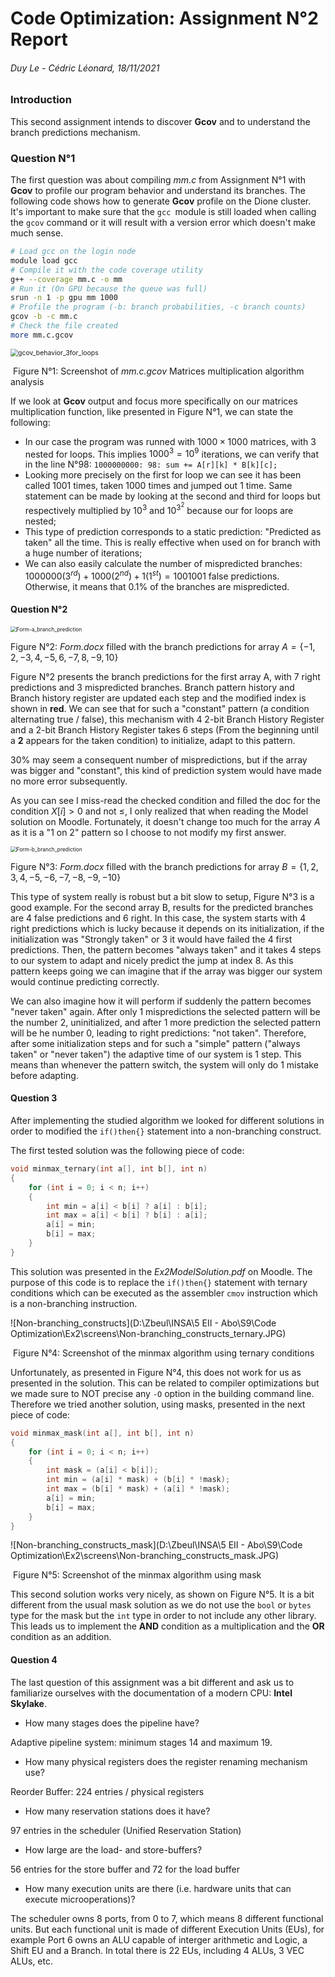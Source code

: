 # Code Optimization: Assignment N°2 Report

###### Duy Le - Cédric Léonard, 18/11/2021

### Introduction

This second assignment intends to discover **Gcov** and to understand the branch predictions mechanism.

### Question N°1

The first question was about compiling *mm.c* from Assignment N°1 with **Gcov** to profile our program behavior and understand its branches. The following code shows how to generate **Gcov** profile on the Dione cluster. It's important to make sure that the `gcc `module is still loaded when calling the `gcov` command or it will result with a version error which doesn't make much sense.

````bash
# Load gcc on the login node
module load gcc
# Compile it with the code coverage utility
g++ --coverage mm.c -o mm
# Run it (On GPU because the queue was full)
srun -n 1 -p gpu mm 1000
# Profile the program (-b: branch probabilities, -c branch counts)
gcov -b -c mm.c
# Check the file created
more mm.c.gcov
````

<img src="D:\Zbeul\INSA\5 EII - Abo\S9\Code Optimization\Ex2\screens\gcov_behavior_3for_loops.JPG" alt="gcov_behavior_3for_loops" style="zoom:75%;" />

​         		Figure N°1: Screenshot of *mm.c.gcov* Matrices multiplication algorithm analysis

If we look at **Gcov** output and focus more specifically on our matrices multiplication function, like presented in Figure N°1, we can state the following:

- In our case the program was runned with $1000\times 1000$ matrices, with 3 nested for loops. This implies $1000^3 = 10^9$ iterations,  we can verify that in the line N°98: `1000000000: 98: sum += A[r][k] * B[k][c];`
- Looking more precisely on the first for loop we can see it has been called $1001$ times, taken $1000$ times and jumped out $1$ time. Same statement can be made by looking at the second and third for loops but respectively multiplied by $10^3$ and $10^{3^2}$ because our for loops are nested;
- This type of prediction corresponds to a static prediction: "Predicted as taken" all the time. This is really effective when used on for branch with a huge number of iterations;
- We can also easily calculate the number of mispredicted branches:  $1000000 (3^{rd}) + 1000 (2^{nd}) + 1 (1^{st}) = 1001001$ false predictions. Otherwise, it means that $0.1\%$ of the branches are mispredicted.

#### Question N°2

<img src="D:\Zbeul\INSA\5 EII - Abo\S9\Code Optimization\Ex2\screens\Form-a_branch_prediction.JPG" alt="Form-a_branch_prediction" style="zoom: 60%;" />

Figure N°2: *Form.docx* filled with the branch predictions for array $A = \{-1, 2, -3, 4, -5, 6, -7, 8, -9, 10\}$

Figure N°2 presents the branch predictions for the first array A, with 7 right predictions and 3 mispredicted branches. Branch pattern history and Branch history register are updated each step and the modified index is shown in **red**. We can see that for such a "constant" pattern (a condition alternating true / false), this mechanism with 4 2-bit Branch History Register and a 2-bit Branch History Register takes 6 steps (From the beginning until a **2** appears for the taken condition) to initialize, adapt to this pattern.

$30\%$ may seem a consequent number of mispredictions, but if the array was bigger and "constant", this kind of prediction system would have made no more error subsequently.

As you can see I miss-read the checked condition and filled the doc for the condition $X[i] > 0$ and not $\leq$, I only realized that when reading the Model solution on Moodle. Fortunately, it doesn't change too much for the array $A$ as it is a "1 on 2" pattern so I choose to not modify my first answer.

<img src="D:\Zbeul\INSA\5 EII - Abo\S9\Code Optimization\Ex2\screens\Form-b_branch_prediction.JPG" alt="Form-b_branch_prediction" style="zoom:60%;" />

Figure N°3: *Form.docx* filled with the branch predictions for array $B = \{1, 2, 3, 4, -5, -6, -7, -8, -9, -10\}$

This type of system really is robust but a bit slow to setup, Figure N°3 is a good example. For the second array B, results for the predicted branches are 4 false predictions and 6 right. In this case, the system starts with 4 right predictions which is lucky because it depends on its initialization, if the initialization was "Strongly taken" or 3 it would have failed the 4 first predictions. Then, the pattern becomes "always taken" and it takes 4 steps to our system to adapt and nicely predict the jump at index 8. As this pattern keeps going we can imagine that if the array was bigger our system would continue predicting correctly.

We can also imagine how it will perform if suddenly the pattern becomes "never taken" again. After only 1 mispredictions the selected pattern will be the number 2, uninitialized, and after 1 more prediction the selected pattern will be he number 0, leading to right predictions: "not taken". Therefore, after some initialization steps and for such a "simple" pattern ("always taken" or "never taken") the adaptive time of our system is 1 step. This means than whenever the pattern switch,  the system will only do 1 mistake before adapting. 

#### Question 3

After implementing the studied algorithm we looked for different solutions in order to modified the `if()then{}` statement into a non-branching construct.

The first tested solution was the following piece of code:

````c
void minmax_ternary(int a[], int b[], int n)
{
    for (int i = 0; i < n; i++)
    {
        int min = a[i] < b[i] ? a[i] : b[i];
        int max = a[i] < b[i] ? b[i] : a[i];
        a[i] = min;
        b[i] = max;
    }
}
````

This solution was presented in the *Ex2ModelSolution.pdf* on Moodle. The purpose of this code is to replace the `if()then{}` statement with ternary conditions which can be executed as the assembler `cmov` instruction which is a non-branching instruction.

![Non-branching_constructs](D:\Zbeul\INSA\5 EII - Abo\S9\Code Optimization\Ex2\screens\Non-branching_constructs_ternary.JPG)

​         			Figure N°4: Screenshot of the minmax algorithm using ternary conditions

Unfortunately, as presented in Figure N°4, this does not work for us as presented in the solution. This can be related to compiler optimizations but we made sure to NOT precise any `-O` option in the building command line. Therefore we tried another solution, using masks, presented in the next piece of code:

````c
void minmax_mask(int a[], int b[], int n)
{
    for (int i = 0; i < n; i++)
    {
        int mask = (a[i] < b[i]);
        int min = (a[i] * mask) + (b[i] * !mask);
        int max = (b[i] * mask) + (a[i] * !mask);
        a[i] = min;
        b[i] = max;
    }
}
````

![Non-branching_constructs_mask](D:\Zbeul\INSA\5 EII - Abo\S9\Code Optimization\Ex2\screens\Non-branching_constructs_mask.JPG)

​         			Figure N°5: Screenshot of the minmax algorithm using mask

This second solution works very nicely, as shown on Figure N°5. It is a bit different from the usual mask solution as we do not use the `bool` or `bytes` type for the mask but the `int` type in order to not include any other library. This leads us to implement the **AND** condition as a multiplication and the **OR** condition as an addition.

#### Question 4

The last question of this assignment was a bit different and ask us to familiarize ourselves with the documentation of a modern CPU: **Intel Skylake**.

- How many stages does the pipeline have?

Adaptive pipeline system: minimum stages 14 and maximum 19.

- How many physical registers does the register renaming mechanism use?

Reorder Buffer: 224 entries / physical registers

- How many reservation stations does it have?

97 entries in the scheduler (Unified Reservation Station)

- How large are the load- and store-buffers?

56 entries for the store buffer and 72 for the load buffer

- How many execution units are there (i.e. hardware units that can execute microoperations)?

The scheduler owns 8 ports, from 0 to 7, which means 8 different functional units. But each functional unit is made of different Execution Units (EUs), for example Port 6 owns an ALU capable of interger arithmetic and Logic, a Shift EU and a Branch. In total there is 22 EUs, including 4 ALUs, 3 VEC ALUs, etc.
